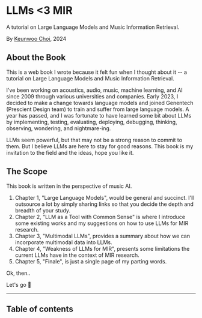 # LLMs <3 MIR

A tutorial on Large Language Models and Music Information Retrieval.

By [Keunwoo Choi](https://keunwoochoi.github.io/), 2024

## About the Book

This is a web book I wrote because it felt fun when I thought about it -- a tutorial on Large Language Models and Music Information Retrieval. 

I've been working on acoustics, audio, music, machine learning, and AI since 2009 through various universities and companies. Early 2023, I decided to make a change towards language models and joined Genentech (Prescient Design team) to train and suffer from large language models. A year has passed, and I was fortunate to have learned some bit about LLMs by implementing, testing, evaluating, deploying, debugging, thinking, observing, wondering, and nightmare-ing.

LLMs seem powerful, but that may not be a strong reason to commit to them. 
But I believe LLMs are here to stay for good reasons.
This book is my invitation to the field and the ideas, hope you like it.   

## The Scope

This book is written in the perspective of music AI.

1. Chapter 1, "Large Language Models", would be general and succinct. I'll outsource a lot by simply sharing links so that you decide the depth and breadth of your study.
2. Chapter 2, "LLM as a Tool with Common Sense" is where I introduce some existing works and my suggestions on how to use LLMs for MIR research. 
3. Chapter 3, "Multimodal LLMs", provides a summary about how we can incorporate multimodal data into LLMs.
4. Chapter 4, "Weakness of LLMs for MIR", presents some limitations the current LLMs have in the context of MIR research.
5. Chapter 5, "Finale", is just a single page of my parting words.

Ok, then..

Let's go 🥁

---


## Table of contents

```{tableofcontents}
```
